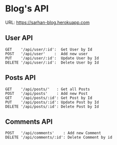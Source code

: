 # Blog's API 

URL: https://sarhan-blog.herokuapp.com

## User API
```
GET    '/api/user/:id':  Get User by Id
POST   '/api/user'    :  Add new user
PUT    '/api/user/:id':  Update User by Id
DELETE '/api/user/:id':  Delete User by Id 
```

## Posts API
```
GET    '/api/posts/'   : Get all Posts
POST   '/api/posts'    : Add new Post
GET    '/api/posts/:id': Get Post by Id
PUT    '/api/posts/:id': Update Post by Id
DELETE '/api/posts/:id': Delete Post by Id
```

## Comments API
```
POST   '/api/comments'    : Add new Comment
DELETE '/api/comments/:id': Delete Comment by id
```